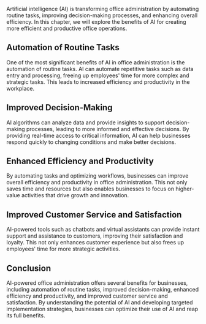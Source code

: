 

Artificial intelligence (AI) is transforming office administration by automating routine tasks, improving decision-making processes, and enhancing overall efficiency. In this chapter, we will explore the benefits of AI for creating more efficient and productive office operations.

Automation of Routine Tasks
---------------------------

One of the most significant benefits of AI in office administration is the automation of routine tasks. AI can automate repetitive tasks such as data entry and processing, freeing up employees' time for more complex and strategic tasks. This leads to increased efficiency and productivity in the workplace.

Improved Decision-Making
------------------------

AI algorithms can analyze data and provide insights to support decision-making processes, leading to more informed and effective decisions. By providing real-time access to critical information, AI can help businesses respond quickly to changing conditions and make better decisions.

Enhanced Efficiency and Productivity
------------------------------------

By automating tasks and optimizing workflows, businesses can improve overall efficiency and productivity in office administration. This not only saves time and resources but also enables businesses to focus on higher-value activities that drive growth and innovation.

Improved Customer Service and Satisfaction
------------------------------------------

AI-powered tools such as chatbots and virtual assistants can provide instant support and assistance to customers, improving their satisfaction and loyalty. This not only enhances customer experience but also frees up employees' time for more strategic activities.

Conclusion
----------

AI-powered office administration offers several benefits for businesses, including automation of routine tasks, improved decision-making, enhanced efficiency and productivity, and improved customer service and satisfaction. By understanding the potential of AI and developing targeted implementation strategies, businesses can optimize their use of AI and reap its full benefits.
